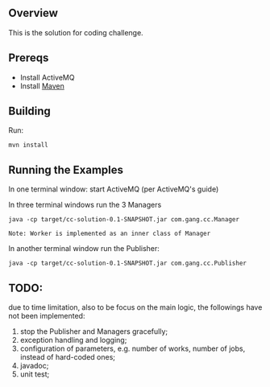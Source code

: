 ## Overview

This is the solution for coding challenge.

## Prereqs

- Install ActiveMQ
- Install [Maven](http://maven.apache.org/download.html) 

## Building

Run:

    mvn install

## Running the Examples

In one terminal window:
    start ActiveMQ (per ActiveMQ's guide)
    
In three terminal windows run the 3 Managers

    java -cp target/cc-solution-0.1-SNAPSHOT.jar com.gang.cc.Manager
    
    Note: Worker is implemented as an inner class of Manager

In another terminal window run the Publisher:

    java -cp target/cc-solution-0.1-SNAPSHOT.jar com.gang.cc.Publisher

## TODO:
due to time limitation, also to be focus on the main logic, the followings have not been implemented:
1. stop the Publisher and Managers gracefully;
2. exception handling and logging;
3. configuration of parameters, e.g. number of works, number of jobs, instead of hard-coded ones;
4. javadoc;
5. unit test;
